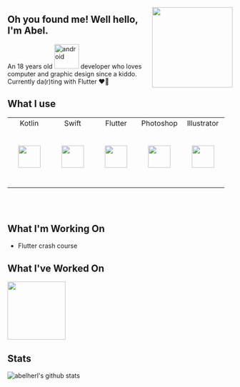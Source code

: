 <img align='right' src="https://i.pinimg.com/originals/3f/2b/74/3f2b7432958ae4deaceed4e28b5322ed.gif" height="180"><h2>Oh you found me! Well hello, I'm Abel.</h2>
<p>An 18 years old <img src="https://cdn.svgporn.com/logos/android.svg" width="55" alt="android"> developer who loves computer and graphic design since a kiddo. Currently da(r)ting with Flutter ♥🤫</p>
  
## What I use
<table>
  <tbody>
    <tr valign="top">
      <td width="20%" align="center">
        <span>Kotlin</span><br><br><br>
        <img height="50px" src="https://cdn.svgporn.com/logos/kotlin.svg"><br><br><br>
      </td>
      <td width="20%" align="center">
        <span>Swift</span><br><br><br>
        <img height="50px" src="https://cdn.svgporn.com/logos/swift.svg"><br><br><br>
      </td>
      <td width="20%" align="center">
        <span>Flutter</span><br><br><br>
        <img height="50px" src="https://cdn.svgporn.com/logos/flutter.svg"><br><br><br>
      </td>
      <td width="20%" align="center">
        <span>Photoshop</span><br><br><br>
        <img height="50px" src="https://cdn.worldvectorlogo.com/logos/photoshop-cc.svg"><br><br><br>
      </td>
      <td width="20%" align="center">
        <span>Illustrator</span><br><br><br>
        <img height="50px" src="https://cdn.worldvectorlogo.com/logos/adobe-illustrator-cc.svg"><br><br><br>
      </td>
    </tr>
  </tbody>
</table><br><br>

## What I'm Working On

- Flutter crash course

## What I've Worked On

<a href="https://github.com/abelherl/antrian">
  <img src="https://github-readme-stats.vercel.app/api/pin/?username=abelherl&repo=antrian&theme=default" height="130"/>
</a>

## Stats

![abelherl's github stats](https://github-readme-stats.vercel.app/api?username=abelherl&show_icons=true&theme=default)
